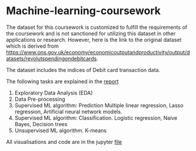 # Machine-learning-coursework
The dataset for this coursework is customized to fulfill the requirements of the coursework
and is not sanctioned for utilizing this dataset in other applications or research.
However, here is the link to the original dataset which is derived from
https://www.ons.gov.uk/economy/economicoutputandproductivity/output/datasets/revolutspendingondebitcards.

The dataset includes the indices of Debit card transaction data. 

The following tasks are explained in the [report](https://github.com/ACV1904/Machine-learning-coursework/blob/main/Report-ACV.pdf)
1. Exploratory Data Analysis (EDA)
2. Data Pre-processing
3. Supervised ML algorithm: Prediction
   Multiple linear regression, Lasso regression, Artificial neural network models.
4. Supervised ML algorithm: Classification.
   Logistic regression, Naive Bayes, Decision trees
5. Unsupervised ML algorithm. K-means

All visualisations and code are in the jupyter [file](https://github.com/ACV1904/Machine-learning-coursework/blob/main/Code-ML-CW.ipynb)
